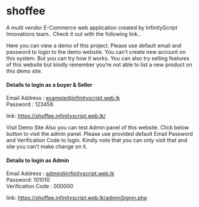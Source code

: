 # shoffee
A multi vendor E-Commerce web application created by InfinityScript Innovations team.. Check it out with the following link..

Here you can view a demo of this project. Please use default email and password to login to the demo website. You can’t create new account on this system. But you can try how it works. You can also try selling features of this website but kindly remember you’re not able to list a new product on this demo site.

<h4>Details to login as a buyer & Seller</h4>

Email Address : example@infinityscript.web.lk <br/>
Password : 123456

link: https://shoffee.infinityscript.web.lk/

Visit Demo Site
Also you can test Admin panel of this website. Click below button to visit the admin panel. Please use provided default Email Password and Verification Code to login. Kindly note that you can only visit that and site you can’t make change on it.

<h4>Details to login as Admin</h4>

Email Address : admin@infinityscript.web.lk<br/>
Password: 101010<br/>
Verification Code : 000000

link: https://shoffee.infinityscript.web.lk/adminSignin.php
